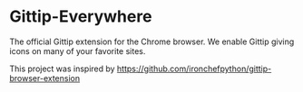 Gittip-Everywhere
=================

The official Gittip extension for the Chrome browser. We enable Gittip giving icons on many of your favorite sites.

This project was inspired by https://github.com/ironchefpython/gittip-browser-extension
